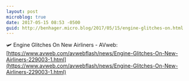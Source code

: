 ```yaml
---
layout: post
microblog: true
date: 2017-05-15 08:53 -0500
guid: http://benhager.micro.blog/2017/05/15/engine-glitches-on.html
---
```

🛩 Engine Glitches On New Airliners - AVweb: [https://www.avweb.com/avwebflash/news/Engine-Glitches-On-New-Airliners-229003-1.html](https://www.avweb.com/avwebflash/news/Engine-Glitches-On-New-Airliners-229003-1.html)
